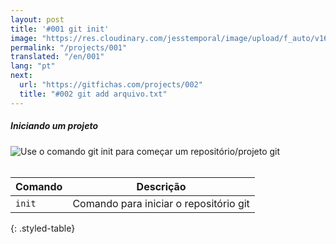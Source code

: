 ```yaml
---
layout: post
title: '#001 git init'
image: "https://res.cloudinary.com/jesstemporal/image/upload/f_auto/v1642878669/gitfichas/pt/001/thumbnail_tazwww.jpg"
permalink: "/projects/001"
translated: "/en/001"
lang: "pt"
next:
  url: "https://gitfichas.com/projects/002"
  title: "#002 git add arquivo.txt"
---
```

##### Iniciando um projeto

<img alt="Use o comando git init para começar um repositório/projeto git" src="https://res.cloudinary.com/jesstemporal/image/upload/v1642878670/gitfichas/pt/001/full_z9j7dy.jpg"><br><br>

| Comando | Descrição |
|---------|-------------|
| `init` | Comando para iniciar o repositório git |
{: .styled-table}
